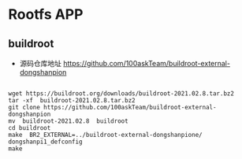 # Rootfs APP


## buildroot

* 源码仓库地址 https://github.com/100askTeam/buildroot-external-dongshanpion
 
 ``` shell
 
 wget https://buildroot.org/downloads/buildroot-2021.02.8.tar.bz2
 tar -xf  buildroot-2021.02.8.tar.bz2
 git clone https://github.com/100askTeam/buildroot-external-dongshanpion
 mv  buildroot-2021.02.8  buildroot
 cd buildroot
 make  BR2_EXTERNAL=../buildroot-external-dongshanpione/ dongshanpi1_defconfig
 make
 
```
